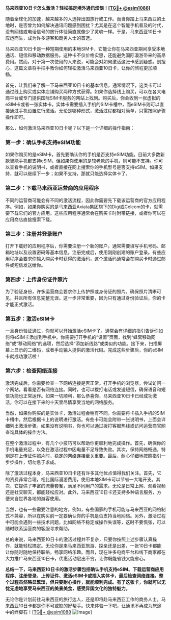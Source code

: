 **马来西亚10日卡怎么激活？轻松搞定境外通讯烦恼！[[TG💪+ @esim1088](https://t.me/s/esim1088)]**

随着全球化的加速，越来越多的人选择出国旅行或工作。而当你踏上马来西亚的土地时，是否曾为如何解决通讯问题感到困扰？尤其是在这个智能手机普及的时代，没有网络或电话信号的旅行体验简直就像少了灵魂一样。于是，马来西亚10日卡应运而生，成为许多游客和商务人士的首选。

马来西亚10日卡是一种短期使用的本地SIM卡，它能让你在马来西亚期间享受本地通话、短信和移动数据服务。这种卡不仅价格实惠，还能避免国际漫游带来的高昂费用。然而，对于第一次使用的人来说，可能会对如何激活这张卡感到疑惑。别担心，这篇文章将手把手教你如何轻松激活马来西亚10日卡，让你的旅程更加顺畅。

首先，让我们来了解一下马来西亚10日卡的基本信息。通常情况下，这类卡可以通过线上购买或实体店铺购买两种方式获得。如果你选择线上购买，可以在各大电商平台或专门提供国际SIM卡服务的网站上找到。购买后，你会收到一张虚拟的eSIM卡或者一张实体卡。实体卡需要插入手机的SIM卡槽中，而eSIM卡则可以直接通过手机设置进行激活。无论是哪种形式，激活过程都相对简单，只需按照步骤操作即可。

那么，如何激活马来西亚10日卡呢？以下是一个详细的操作指南：

### **第一步：确认手机支持eSIM功能**
如果你购买的是eSIM卡，首先要确认你的手机是否支持eSIM功能。目前大多数新款智能手机都支持eSIM，但如果你使用的是较老款的手机，则可能不支持。你可以查看手机的说明书，或者直接在网上搜索你的手机型号是否支持eSIM。如果支持，就可以继续下一步；如果不支持，那就只能选择实体卡了。

### **第二步：下载马来西亚运营商的应用程序**
不同的运营商可能会有不同的激活流程，因此你需要先下载该运营商的官方应用程序。例如，如果你购买的是马来西亚Axiata集团旗下的Digi或Celcom的卡，就需要下载它们的官方应用。这些应用程序通常会在购买卡时附带链接，或者你可以在应用商店直接搜索下载。

### **第三步：注册并登录账户**
打开下载好的应用程序后，你需要注册一个新的账户。通常需要填写手机号码、邮箱地址以及设置密码等基本信息。注册完成后，使用刚刚创建的账户登录。有些应用程序会要求你输入购买卡时获得的激活码，这个激活码通常会在购买卡时通过邮件或短信发送给你。

### **第四步：上传身份证件照片**
为了验证身份，许多运营商会要求你上传护照或身份证的照片。确保照片清晰可见，并且所有信息完整无误。这一步非常重要，因为只有通过身份验证后，你的卡才能正式激活。

### **第五步：激活eSIM卡**
一旦身份验证通过，你就可以开始激活eSIM卡了。通常会有详细的指引告诉你如何将eSIM卡添加到手机中。你需要打开手机的“设置”页面，找到“蜂窝移动网络”或“移动网络”的选项，然后选择“添加新线路”或类似的功能。接下来，扫描屏幕上显示的二维码，或者手动输入提供的激活代码。完成这些步骤后，你的eSIM卡就成功激活啦！

### **第六步：检查网络连接**
激活完成后，你需要检查一下网络连接是否正常。打开手机的浏览器，尝试访问一个网站，看看是否有网络连接。同时，也可以拨打电话或发送短信，确保语音和短信功能也正常运作。如果一切顺利，那么恭喜你，马来西亚10日卡已经成功激活，你可以在接下来的十天里尽情享受当地的网络服务。

当然，如果你购买的是实体卡，激活过程会稍有不同。你需要将卡插入手机的SIM卡槽中，然后根据卡上的说明进行激活。有些卡可能会附带一张说明书，上面会详细列出激活步骤。如果没有说明书，你也可以通过拨打客服热线或访问运营商官网查询具体的操作方法。

在整个激活过程中，有几个小技巧可以帮助你更顺利地完成操作。首先，确保你的手机电量充足，以免在激活过程中因电量不足导致失败。其次，保持网络畅通，特别是在上传证件照片时，稳定的网络连接至关重要。最后，耐心仔细地按照指引一步步操作，切勿急于求成。

除了激活过程本身，马来西亚10日卡还有许多其他优点值得我们关注。首先，它的资费非常合理，相比国际漫游费用，使用本地SIM卡可以节省一大笔开支。其次，它提供了丰富的流量套餐，满足不同用户的需求。无论是日常上网、观看视频还是社交聊天，都能轻松应对。此外，马来西亚10日卡还支持多种语言服务，方便来自世界各地的游客使用。

当然，也有一些需要注意的地方。例如，有些国家的手机可能与马来西亚的网络制式不兼容，所以在购买前一定要确认你的手机是否支持当地网络。另外，激活过程中可能会遇到一些技术问题，比如网络不稳定或操作失误等，这时不要慌张，可以随时联系运营商的客服寻求帮助。

总的来说，马来西亚10日卡的激活过程并不复杂，只要你按照上述步骤认真操作，就能轻松搞定。无论你是来马来西亚旅游、探亲还是出差，一张10日卡都能让你随时随地保持联络，畅享网络乐趣。而且，现在许多电商平台和线下商家都在大力推广马来西亚10日卡，优惠活动层出不穷，让你既能省钱又能省心。

**总结一下，马来西亚10日卡的激活步骤包括确认手机支持eSIM、下载运营商应用程序、注册登录、上传证件、激活eSIM卡或插入实体卡，最后检查网络连接。整个过程虽然略显繁琐，但只要耐心操作，就能顺利完成。有了这张卡，你就可以无忧无虑地享受马来西亚的美景美食，感受异国文化的独特魅力。**

无论你是计划前往马来西亚的旅行达人，还是即将赴马来西亚工作的商务人士，马来西亚10日卡都是你不可或缺的好帮手。快来体验一下吧，让通讯不再成为旅途中的绊脚石！[[TG💪+ @esim1088](https://t.me/s/esim1088) ![Image](https://i.postimg.cc/4NQfJmqS/Snipaste-2025-05-13-00-14-12.png)]